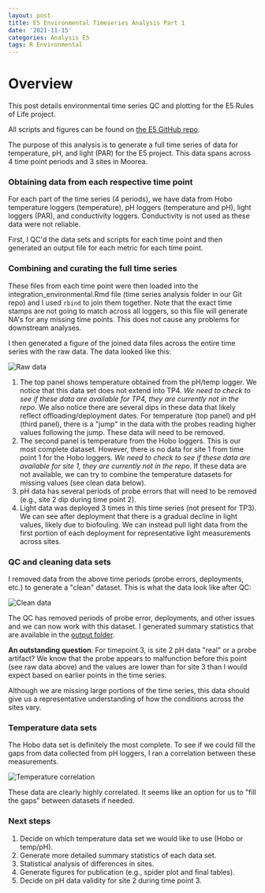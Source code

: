 ```yaml
---
layout: post
title: E5 Environmental Timeseries Analysis Part 1
date: '2021-11-15'
categories: Analysis E5
tags: R Environmental
---
```


# Overview  

This post details environmental time series QC and plotting for the E5 Rules of Life project.  

All scripts and figures can be found on [the E5 GitHub repo](https://github.com/urol-e5/timeseries).  

The purpose of this analysis is to generate a full time series of data for temperature, pH, and light (PAR) for the E5 project. This data spans across 4 time point periods and 3 sites in Moorea.  

### Obtaining data from each respective time point  

For each part of the time series (4 periods), we have data from Hobo temperature loggers (temperature), pH loggers (temperature and pH), light loggers (PAR), and conductivity loggers. Conductivity is not used as these data were not reliable.  

First, I QC'd the data sets and scripts for each time point and then generated an output file for each metric for each time point.  

### Combining and curating the full time series  

These files from each time point were then loaded into the integration_environmental.Rmd file (time series analysis folder in our Git repo) and I used `rbind` to join them together. Note that the exact time stamps are not going to match across all loggers, so this file will generate NA's for any missing time points. This does not cause any problems for downstream analyses. 

I then generated a figure of the joined data files across the entire time series with the raw data. The data looked like this: 

![Raw data](https://ahuffmyer.github.io/ASH_Putnam_Lab_Notebook/images/NotebookImages/E5_Environmental/raw.png)

1. The top panel shows temperature obtained from the pH/temp logger. We notice that this data set does not extend into TP4. *We need to check to see if these data are available for TP4, they are currently not in the repo*. We also notice there are several dips in these data that likely reflect offloading/deployment dates. For temperature (top panel) and pH (third panel), there is a "jump" in the data with the probes reading higher values following the jump. These data will need to be removed.  
2. The second panel is temperature from the Hobo loggers. This is our most complete dataset. However, there is no data for site 1 from time point 1 for the Hobo loggers. *We need to check to see if these data are available for site 1, they are currently not in the repo*. If these data are not available, we can try to combine the temperature datasets for missing values (see clean data below).  
3. pH data has several periods of probe errors that will need to be removed (e.g., site 2 dip during time point 2). 
4. Light data was deployed 3 times in this time series (not present for TP3). We can see after deployment that there is a gradual decline in light values, likely due to biofouling. We can instead pull light data from the first portion of each deployment for representative light measurements across sites.  

### QC and cleaning data sets  

I removed data from the above time periods (probe errors, deployments, etc.) to generate a "clean" dataset. This is what the data look like after QC:  

![Clean data](https://ahuffmyer.github.io/ASH_Putnam_Lab_Notebook/images/NotebookImages/E5_Environmental/clean.png)  

The QC has removed periods of probe error, deployments, and other issues and we can now work with this dataset. I generated summary statistics that are available in the [output folder](https://github.com/urol-e5/timeseries/blob/master/time_series_analysis/Output/Clean_Environmental_Summary_Stats.csv).  

**An outstanding question**: For timepoint 3, is site 2 pH data "real" or a probe artifact? We know that the probe appears to malfunction before this point (see raw data above) and the values are lower than for site 3 than I would expect based on earlier points in the time series. 

Although we are missing large portions of the time series, this data should give us a representative understanding of how the conditions across the sites vary. 

### Temperature data sets  

The Hobo data set is definitely the most complete. To see if we could fill the gaps from data collected from pH loggers, I ran a correlation between these measurements.  

![Temperature correlation](https://ahuffmyer.github.io/ASH_Putnam_Lab_Notebook/images/NotebookImages/E5_Environmental/correlation.png) 

These data are clearly highly correlated. It seems like an option for us to "fill the gaps" between datasets if needed.   

### Next steps  

1. Decide on which temperature data set we would like to use (Hobo or temp/pH).  
2. Generate more detailed summary statistics of each data set.  
3. Statistical analysis of differences in sites.  
4. Generate figures for publication (e.g., spider plot and final tables).  
5. Decide on pH data validity for site 2 during time point 3.  
